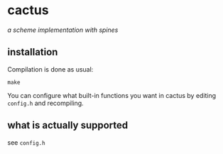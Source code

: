 # cactus
_a scheme implementation with spines_

## installation

Compilation is done as usual:

    make

You can configure what built-in functions you want in cactus by editing `config.h` and recompiling.

## what is actually supported 

see `config.h`
